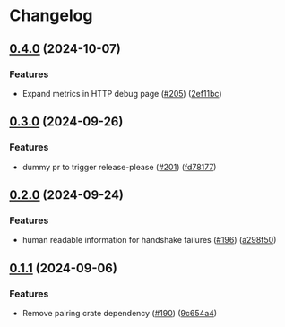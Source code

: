 # Changelog

## [0.4.0](https://github.com/matter-labs/era-consensus/compare/v0.3.0...v0.4.0) (2024-10-07)


### Features

* Expand metrics in HTTP debug page ([#205](https://github.com/matter-labs/era-consensus/issues/205)) ([2ef11bc](https://github.com/matter-labs/era-consensus/commit/2ef11bc0bc0ef9b332c4a4c2715c523143e844bd))

## [0.3.0](https://github.com/matter-labs/era-consensus/compare/v0.2.0...v0.3.0) (2024-09-26)


### Features

* dummy pr to trigger release-please ([#201](https://github.com/matter-labs/era-consensus/issues/201)) ([fd78177](https://github.com/matter-labs/era-consensus/commit/fd781776efb8d68b6a4c16380f7ce154ad321141))

## [0.2.0](https://github.com/matter-labs/era-consensus/compare/v0.1.1...v0.2.0) (2024-09-24)


### Features

* human readable information for handshake failures ([#196](https://github.com/matter-labs/era-consensus/issues/196)) ([a298f50](https://github.com/matter-labs/era-consensus/commit/a298f504ac7f5c89e9dbc201721a89b1eeaa7663))

## [0.1.1](https://github.com/matter-labs/era-consensus/compare/v0.1.0...v0.1.1) (2024-09-06)


### Features

* Remove pairing crate dependency ([#190](https://github.com/matter-labs/era-consensus/issues/190)) ([9c654a4](https://github.com/matter-labs/era-consensus/commit/9c654a4333b7864fd704e941b5eafefec5e830cf))

